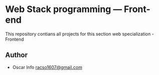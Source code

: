 # Web Stack programming ― Front-end

This repository contians all projects for this section web specialization - Frontend

## Author 
* Oscar Info <racso1607@gmail.com>